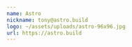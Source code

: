 ```yaml
---
name: Astro
nickname: tony@astro.build
logo: ~/assets/uploads/astro-96x96.jpg
url: https://astro.build
---
```

